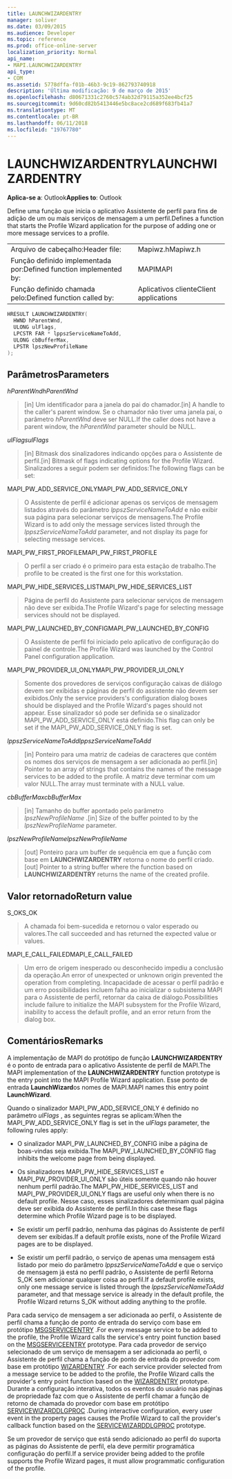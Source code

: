 ```yaml
---
title: LAUNCHWIZARDENTRY
manager: soliver
ms.date: 03/09/2015
ms.audience: Developer
ms.topic: reference
ms.prod: office-online-server
localization_priority: Normal
api_name:
- MAPI.LAUNCHWIZARDENTRY
api_type:
- COM
ms.assetid: 5778dffa-f01b-46b3-9c19-862793740918
description: 'Última modificação: 9 de março de 2015'
ms.openlocfilehash: d80671331c2760c574ab32d79115a352ee4bcf25
ms.sourcegitcommit: 9d60cd82b5413446e5bc8ace2cd689f683fb41a7
ms.translationtype: MT
ms.contentlocale: pt-BR
ms.lasthandoff: 06/11/2018
ms.locfileid: "19767780"
---
```

# <a name="launchwizardentry"></a><span data-ttu-id="36469-103">LAUNCHWIZARDENTRY</span><span class="sxs-lookup"><span data-stu-id="36469-103">LAUNCHWIZARDENTRY</span></span>

  
  
<span data-ttu-id="36469-104">**Aplica-se a**: Outlook</span><span class="sxs-lookup"><span data-stu-id="36469-104">**Applies to**: Outlook</span></span> 
  
<span data-ttu-id="36469-105">Define uma função que inicia o aplicativo Assistente de perfil para fins de adição de um ou mais serviços de mensagem a um perfil.</span><span class="sxs-lookup"><span data-stu-id="36469-105">Defines a function that starts the Profile Wizard application for the purpose of adding one or more message services to a profile.</span></span> 
  
|||
|:-----|:-----|
|<span data-ttu-id="36469-106">Arquivo de cabeçalho:</span><span class="sxs-lookup"><span data-stu-id="36469-106">Header file:</span></span>  <br/> |<span data-ttu-id="36469-107">Mapiwz.h</span><span class="sxs-lookup"><span data-stu-id="36469-107">Mapiwz.h</span></span>  <br/> |
|<span data-ttu-id="36469-108">Função definido implementada por:</span><span class="sxs-lookup"><span data-stu-id="36469-108">Defined function implemented by:</span></span>  <br/> |<span data-ttu-id="36469-109">MAPI</span><span class="sxs-lookup"><span data-stu-id="36469-109">MAPI</span></span>  <br/> |
|<span data-ttu-id="36469-110">Função definido chamada pelo:</span><span class="sxs-lookup"><span data-stu-id="36469-110">Defined function called by:</span></span>  <br/> |<span data-ttu-id="36469-111">Aplicativos cliente</span><span class="sxs-lookup"><span data-stu-id="36469-111">Client applications</span></span>  <br/> |
   
```cpp
HRESULT LAUNCHWIZARDENTRY(
  HWND hParentWnd,
  ULONG ulFlags,
  LPCSTR FAR * lppszServiceNameToAdd,
  ULONG cbBufferMax,
  LPSTR lpszNewProfileName
);
```

## <a name="parameters"></a><span data-ttu-id="36469-112">Parâmetros</span><span class="sxs-lookup"><span data-stu-id="36469-112">Parameters</span></span>

 <span data-ttu-id="36469-113">_hParentWnd_</span><span class="sxs-lookup"><span data-stu-id="36469-113">_hParentWnd_</span></span>
  
> <span data-ttu-id="36469-114">[in] Um identificador para a janela do pai do chamador.</span><span class="sxs-lookup"><span data-stu-id="36469-114">[in] A handle to the caller's parent window.</span></span> <span data-ttu-id="36469-115">Se o chamador não tiver uma janela pai, o parâmetro _hParentWnd_ deve ser NULL.</span><span class="sxs-lookup"><span data-stu-id="36469-115">If the caller does not have a parent window, the  _hParentWnd_ parameter should be NULL.</span></span> 
    
 <span data-ttu-id="36469-116">_ulFlags_</span><span class="sxs-lookup"><span data-stu-id="36469-116">_ulFlags_</span></span>
  
> <span data-ttu-id="36469-117">[in] Bitmask dos sinalizadores indicando opções para o Assistente de perfil.</span><span class="sxs-lookup"><span data-stu-id="36469-117">[in] Bitmask of flags indicating options for the Profile Wizard.</span></span> <span data-ttu-id="36469-118">Sinalizadores a seguir podem ser definidos:</span><span class="sxs-lookup"><span data-stu-id="36469-118">The following flags can be set:</span></span>
    
<span data-ttu-id="36469-119">MAPI_PW_ADD_SERVICE_ONLY</span><span class="sxs-lookup"><span data-stu-id="36469-119">MAPI_PW_ADD_SERVICE_ONLY</span></span> 
  
> <span data-ttu-id="36469-120">O Assistente de perfil é adicionar apenas os serviços de mensagem listados através do parâmetro _lppszServiceNameToAdd_ e não exibir sua página para selecionar serviços de mensagens.</span><span class="sxs-lookup"><span data-stu-id="36469-120">The Profile Wizard is to add only the message services listed through the  _lppszServiceNameToAdd_ parameter, and not display its page for selecting message services.</span></span> 
    
<span data-ttu-id="36469-121">MAPI_PW_FIRST_PROFILE</span><span class="sxs-lookup"><span data-stu-id="36469-121">MAPI_PW_FIRST_PROFILE</span></span> 
  
> <span data-ttu-id="36469-122">O perfil a ser criado é o primeiro para esta estação de trabalho.</span><span class="sxs-lookup"><span data-stu-id="36469-122">The profile to be created is the first one for this workstation.</span></span> 
    
<span data-ttu-id="36469-123">MAPI_PW_HIDE_SERVICES_LIST</span><span class="sxs-lookup"><span data-stu-id="36469-123">MAPI_PW_HIDE_SERVICES_LIST</span></span> 
  
> <span data-ttu-id="36469-124">Página de perfil do Assistente para selecionar serviços de mensagem não deve ser exibida.</span><span class="sxs-lookup"><span data-stu-id="36469-124">The Profile Wizard's page for selecting message services should not be displayed.</span></span> 
    
<span data-ttu-id="36469-125">MAPI_PW_LAUNCHED_BY_CONFIG</span><span class="sxs-lookup"><span data-stu-id="36469-125">MAPI_PW_LAUNCHED_BY_CONFIG</span></span> 
  
> <span data-ttu-id="36469-126">O Assistente de perfil foi iniciado pelo aplicativo de configuração do painel de controle.</span><span class="sxs-lookup"><span data-stu-id="36469-126">The Profile Wizard was launched by the Control Panel configuration application.</span></span> 
    
<span data-ttu-id="36469-127">MAPI_PW_PROVIDER_UI_ONLY</span><span class="sxs-lookup"><span data-stu-id="36469-127">MAPI_PW_PROVIDER_UI_ONLY</span></span> 
  
> <span data-ttu-id="36469-128">Somente dos provedores de serviços configuração caixas de diálogo devem ser exibidas e páginas de perfil do assistente não devem ser exibidos.</span><span class="sxs-lookup"><span data-stu-id="36469-128">Only the service providers's configuration dialog boxes should be displayed and the Profile Wizard's pages should not appear.</span></span> <span data-ttu-id="36469-129">Esse sinalizador só pode ser definida se o sinalizador MAPI_PW_ADD_SERVICE_ONLY está definido.</span><span class="sxs-lookup"><span data-stu-id="36469-129">This flag can only be set if the MAPI_PW_ADD_SERVICE_ONLY flag is set.</span></span> 
    
 <span data-ttu-id="36469-130">_lppszServiceNameToAdd_</span><span class="sxs-lookup"><span data-stu-id="36469-130">_lppszServiceNameToAdd_</span></span>
  
> <span data-ttu-id="36469-131">[in] Ponteiro para uma matriz de cadeias de caracteres que contém os nomes dos serviços de mensagem a ser adicionada ao perfil.</span><span class="sxs-lookup"><span data-stu-id="36469-131">[in] Pointer to an array of strings that contains the names of the message services to be added to the profile.</span></span> <span data-ttu-id="36469-132">A matriz deve terminar com um valor NULL.</span><span class="sxs-lookup"><span data-stu-id="36469-132">The array must terminate with a NULL value.</span></span> 
    
 <span data-ttu-id="36469-133">_cbBufferMax_</span><span class="sxs-lookup"><span data-stu-id="36469-133">_cbBufferMax_</span></span>
  
> <span data-ttu-id="36469-134">[in] Tamanho do buffer apontado pelo parâmetro _lpszNewProfileName_ .</span><span class="sxs-lookup"><span data-stu-id="36469-134">[in] Size of the buffer pointed to by the  _lpszNewProfileName_ parameter.</span></span> 
    
 <span data-ttu-id="36469-135">_lpszNewProfileName_</span><span class="sxs-lookup"><span data-stu-id="36469-135">_lpszNewProfileName_</span></span>
  
> <span data-ttu-id="36469-136">[out] Ponteiro para um buffer de sequência em que a função com base em **LAUNCHWIZARDENTRY** retorna o nome do perfil criado.</span><span class="sxs-lookup"><span data-stu-id="36469-136">[out] Pointer to a string buffer where the function based on **LAUNCHWIZARDENTRY** returns the name of the created profile.</span></span> 
    
## <a name="return-value"></a><span data-ttu-id="36469-137">Valor retornado</span><span class="sxs-lookup"><span data-stu-id="36469-137">Return value</span></span>

<span data-ttu-id="36469-138">S_OK</span><span class="sxs-lookup"><span data-stu-id="36469-138">S_OK</span></span> 
  
> <span data-ttu-id="36469-139">A chamada foi bem-sucedida e retornou o valor esperado ou valores.</span><span class="sxs-lookup"><span data-stu-id="36469-139">The call succeeded and has returned the expected value or values.</span></span> 
    
<span data-ttu-id="36469-140">MAPI_E_CALL_FAILED</span><span class="sxs-lookup"><span data-stu-id="36469-140">MAPI_E_CALL_FAILED</span></span> 
  
> <span data-ttu-id="36469-141">Um erro de origem inesperado ou desconhecido impediu a conclusão da operação.</span><span class="sxs-lookup"><span data-stu-id="36469-141">An error of unexpected or unknown origin prevented the operation from completing.</span></span> <span data-ttu-id="36469-142">Incapacidade de acessar o perfil padrão e um erro possibilidades incluem falha ao inicializar o subsistema MAPI para o Assistente de perfil, retornar da caixa de diálogo.</span><span class="sxs-lookup"><span data-stu-id="36469-142">Possibilities include failure to initialize the MAPI subsystem for the Profile Wizard, inability to access the default profile, and an error return from the dialog box.</span></span>
    
## <a name="remarks"></a><span data-ttu-id="36469-143">Comentários</span><span class="sxs-lookup"><span data-stu-id="36469-143">Remarks</span></span>

<span data-ttu-id="36469-144">A implementação de MAPI do protótipo de função **LAUNCHWIZARDENTRY** é o ponto de entrada para o aplicativo Assistente de perfil de MAPI.</span><span class="sxs-lookup"><span data-stu-id="36469-144">The MAPI implementation of the **LAUNCHWIZARDENTRY** function prototype is the entry point into the MAPI Profile Wizard application.</span></span> <span data-ttu-id="36469-145">Esse ponto de entrada **LaunchWizard**os nomes de MAPI.</span><span class="sxs-lookup"><span data-stu-id="36469-145">MAPI names this entry point **LaunchWizard**.</span></span> 
  
<span data-ttu-id="36469-146">Quando o sinalizador MAPI_PW_ADD_SERVICE_ONLY é definido no parâmetro _ulFlags_ , as seguintes regras se aplicam:</span><span class="sxs-lookup"><span data-stu-id="36469-146">When the MAPI_PW_ADD_SERVICE_ONLY flag is set in the  _ulFlags_ parameter, the following rules apply:</span></span> 
  
- <span data-ttu-id="36469-147">O sinalizador MAPI_PW_LAUNCHED_BY_CONFIG inibe a página de boas-vindas seja exibida.</span><span class="sxs-lookup"><span data-stu-id="36469-147">The MAPI_PW_LAUNCHED_BY_CONFIG flag inhibits the welcome page from being displayed.</span></span> 
    
- <span data-ttu-id="36469-148">Os sinalizadores MAPI_PW_HIDE_SERVICES_LIST e MAPI_PW_PROVIDER_UI_ONLY são úteis somente quando não houver nenhum perfil padrão.</span><span class="sxs-lookup"><span data-stu-id="36469-148">The MAPI_PW_HIDE_SERVICES_LIST and MAPI_PW_PROVIDER_UI_ONLY flags are useful only when there is no default profile.</span></span> <span data-ttu-id="36469-149">Nesse caso, esses sinalizadores determinam qual página deve ser exibida do Assistente de perfil.</span><span class="sxs-lookup"><span data-stu-id="36469-149">In this case these flags determine which Profile Wizard page is to be displayed.</span></span> 
    
- <span data-ttu-id="36469-150">Se existir um perfil padrão, nenhuma das páginas do Assistente de perfil devem ser exibidas.</span><span class="sxs-lookup"><span data-stu-id="36469-150">If a default profile exists, none of the Profile Wizard pages are to be displayed.</span></span> 
    
- <span data-ttu-id="36469-151">Se existir um perfil padrão, o serviço de apenas uma mensagem está listado por meio do parâmetro _lppszServiceNameToAdd_ e que o serviço de mensagem já está no perfil padrão, o Assistente de perfil Retorna S_OK sem adicionar qualquer coisa ao perfil.</span><span class="sxs-lookup"><span data-stu-id="36469-151">If a default profile exists, only one message service is listed through the  _lppszServiceNameToAdd_ parameter, and that message service is already in the default profile, the Profile Wizard returns S_OK without adding anything to the profile.</span></span> 
    
<span data-ttu-id="36469-152">Para cada serviço de mensagem a ser adicionada ao perfil, o Assistente de perfil chama a função de ponto de entrada do serviço com base em protótipo [MSGSERVICEENTRY](msgserviceentry.md) .</span><span class="sxs-lookup"><span data-stu-id="36469-152">For every message service to be added to the profile, the Profile Wizard calls the service's entry point function based on the [MSGSERVICEENTRY](msgserviceentry.md) prototype.</span></span> <span data-ttu-id="36469-153">Para cada provedor de serviço selecionado de um serviço de mensagem a ser adicionada ao perfil, o Assistente de perfil chama a função de ponto de entrada do provedor com base em protótipo [WIZARDENTRY](wizardentry.md) .</span><span class="sxs-lookup"><span data-stu-id="36469-153">For each service provider selected from a message service to be added to the profile, the Profile Wizard calls the provider's entry point function based on the [WIZARDENTRY](wizardentry.md) prototype.</span></span> <span data-ttu-id="36469-154">Durante a configuração interativa, todos os eventos do usuário nas páginas de propriedade faz com que o Assistente de perfil chamar a função de retorno de chamada do provedor com base em protótipo [SERVICEWIZARDDLGPROC](servicewizarddlgproc.md) .</span><span class="sxs-lookup"><span data-stu-id="36469-154">During interactive configuration, every user event in the property pages causes the Profile Wizard to call the provider's callback function based on the [SERVICEWIZARDDLGPROC](servicewizarddlgproc.md) prototype.</span></span> 
  
<span data-ttu-id="36469-155">Se um provedor de serviço que está sendo adicionado ao perfil do suporta as páginas do Assistente de perfil, ela deve permitir programática configuração do perfil.</span><span class="sxs-lookup"><span data-stu-id="36469-155">If a service provider being added to the profile supports the Profile Wizard pages, it must allow programmatic configuration of the profile.</span></span>
  

